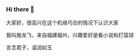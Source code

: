 ### Hi there 👋
大家好，很高兴在这个机缘巧合的情况下认识大家

我叫施龙飞，来自福建福州，兴趣爱好是看小说和打篮球

言念君子，温润如玉
<!--
**211806182/211806182** is a ✨ _special_ ✨ repository because its `README.md` (this file) appears on your GitHub profile.

大家好，很高兴在这个机缘巧合的情况下认识大家
我叫施龙飞，来自福建福州，兴趣爱好是看小说和打篮球
言念君子，温润如玉
Here are some ideas to get you started:
s
- 🔭 I’m currently working on 大家好
- 🌱 I’m currently learning ...
- 👯 I’m looking to collaborate on ...
- 🤔 I’m looking for help with ...
- 💬 Ask me about ...
- 📫 How to reach me: ...
- 😄 Pronouns: ...
- ⚡ Fun fact: ...
-->

